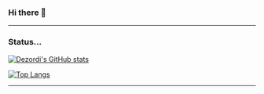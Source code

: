 ### Hi there 👋

<!--
**dezordi/dezordi** is a ✨ _special_ ✨ repository because its `README.md` (this file) appears on your GitHub profile.


Here are some ideas to get you started:

- 🔭 I’m currently working on ...
- 🌱 I’m currently learning ...
- 👯 I’m looking to collaborate on ...
- 🤔 I’m looking for help with ...
- 💬 Ask me about ...
- 📫 How to reach me: ...
- 😄 Pronouns: ...
- ⚡ Fun fact: ...
-->

---

### Status...

[![Dezordi's GitHub stats](https://github-readme-stats.vercel.app/api?username=dezordi)](https://github.com/anuraghazra/github-readme-stats)

[![Top Langs](https://github-readme-stats.vercel.app/api/top-langs/?username=dezordi)](https://github.com/anuraghazra/github-readme-stats)

---
